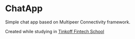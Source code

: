# ChatApp
Simple chat app based on Multipeer Connectivity framework. 

Created while studying in [Tinkoff Fintech School](https://fintech.tinkoff.ru)
